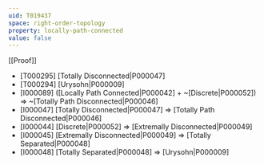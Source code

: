 ```yaml
---
uid: T019437
space: right-order-topology
property: locally-path-connected
value: false
---
```

[[Proof]]

* [T000295] [Totally Disconnected|P000047]
* [T000294] [Urysohn|P000009]
* [I000089] ([Locally Path Connected|P000042] + ~[Discrete|P000052]) => ~[Totally Path Disconnected|P000046]
* [I000047] [Totally Disconnected|P000047] => [Totally Path Disconnected|P000046]
* [I000044] [Discrete|P000052] => [Extremally Disconnected|P000049]
* [I000045] [Extremally Disconnected|P000049] => [Totally Separated|P000048]
* [I000048] [Totally Separated|P000048] => [Urysohn|P000009]

